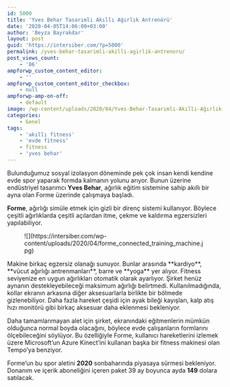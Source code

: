 ```yaml
---
id: 5000
title: 'Yves Behar Tasarımlı Akıllı Ağırlık Antrenörü'
date: '2020-04-05T14:06:00+03:00'
author: 'Beyza Bayrakdar'
layout: post
guid: 'https://intersiber.com/?p=5000'
permalink: /yves-behar-tasarimli-akilli-agirlik-antrenoru/
post_views_count:
    - '86'
ampforwp_custom_content_editor:
    - ''
ampforwp_custom_content_editor_checkbox:
    - null
ampforwp-amp-on-off:
    - default
image: /wp-content/uploads/2020/04/Yves-Behar-Tasarımlı-Akıllı-Ağırlık-Antrenörü.png
categories:
    - Genel
tags:
    - 'akıllı fitness'
    - 'evde fitness'
    - fitness
    - 'yves behar'
---
```


Bulunduğumuz sosyal izolasyon döneminde pek çok insan kendi kendine evde spor yaparak formda kalmanın yolunu arıyor. Bunun üzerine endüstriyel tasarımcı **Yves Behar**, ağırlık eğitim sistemine sahip akıllı bir ayna olan Forme üzerinde çalışmaya başladı.

**Forme**, ağırlığı simüle etmek için gizli bir direnç sistemi kullanıyor. Böylece çeşitli ağırlıklarda çeşitli açılardan itme, çekme ve kaldırma egzersizleri yapılabiliyor.

<figure class="wp-block-image size-large">![](https://intersiber.com/wp-content/uploads/2020/04/forme_connected_training_machine.jpg)</figure>Makine birkaç egzersiz olanağı sunuyor. Bunlar arasında **kardiyo**, **vücut ağırlığı antrenmanları**, barre ve **yoga** yer alıyor. Fitness seviyenize en uygun ağırlıkları otomatik olarak ayarlıyor. Şirket henüz aynanın destekleyebileceği maksimum ağırlığı belirtmedi. Kullanılmadığında, kollar ekranın arkasına diğer aksesuarlarla birlikte bir bölmede gizlenebiliyor. Daha fazla hareket çeşidi için ayak bileği kayışları, kalp atış hızı monitörü gibi birkaç aksesuar daha eklenmesi bekleniyor.

Daha tamamlanmayan alet için şirket, ekranındaki eğitmenlerin mümkün olduğunca normal boyda olacağını, böylece evde çalışanların formlarını ölçebileceğini söylüyor. Bu özelliğiyle Forme, kullanıcı hareketlerini izlemek üzere Microsoft’un Azure Kinect’ini kullanan başka bir fitness makinesi olan Tempo’ya benziyor.

Forme’un bu spor aletini **2020** sonbaharında piyasaya sürmesi bekleniyor. Donanım ve içerik aboneliğini içeren paket 39 ay boyunca ayda **149** dolara satılacak.